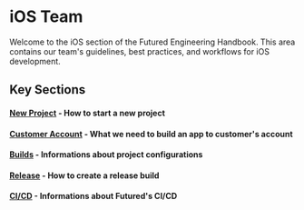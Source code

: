 # iOS Team

Welcome to the iOS section of the Futured Engineering Handbook. This area contains our team's guidelines, best practices, and workflows for iOS development.

## Key Sections

#### [New Project](ios_new_project.md) - How to start a new project

#### [Customer Account](ios_customer_account.md) - What we need to build an app to customer's account

#### [Builds](ios_builds.md) - Informations about project configurations

#### [Release](ios_release.md) - How to create a release build

#### [CI/CD](ios_ci_cd.md) - Informations about Futured's CI/CD
